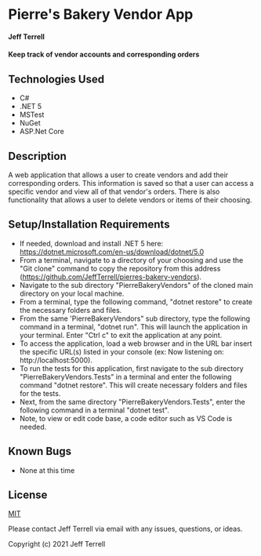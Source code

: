 # Pierre's Bakery Vendor App

#### Jeff Terrell

#### Keep track of vendor accounts and corresponding orders

## Technologies Used

* C#
* .NET 5
* MSTest
* NuGet
* ASP.Net Core

## Description

A web application that allows a user to create vendors and add their corresponding orders. This information is saved so that a user can access a specific vendor and view all of that vendor's orders. There is also functionality that allows a user to delete vendors or items of their choosing.

## Setup/Installation Requirements

* If needed, download and install .NET 5 here: https://dotnet.microsoft.com/en-us/download/dotnet/5.0
* From a terminal, navigate to a directory of your choosing and use the "Git clone" command to copy the repository from this address (https://github.com/JeffTerrell/pierres-bakery-vendors).
* Navigate to the sub directory "PierreBakeryVendors" of the cloned main directory on your local machine.
* From a terminal, type the following command, "dotnet restore" to create the necessary folders and files.
* From the same 'PierreBakeryVendors" sub directory, type the following command in a terminal, "dotnet run". This will launch the application in your terminal. Enter "Ctrl c" to exit the application at any point.
* To access the application, load a web browser and in the URL bar insert the specific URL(s) listed in your console (ex: Now listening on: http://localhost:5000).
* To run the tests for this application, first navigate to the sub directory "PierreBakeryVendors.Tests" in a terminal and enter the following command "dotnet restore". This will create necessary folders and files for the tests.
* Next, from the same directory "PierreBakeryVendors.Tests", enter the following command in a terminal "dotnet test".
* Note, to view or edit code base, a code editor such as VS Code is needed.

## Known Bugs

* None at this time

## License

[MIT](https://opensource.org/licenses/MIT)

Please contact Jeff Terrell via email with any issues, questions, or ideas.

Copyright (c) 2021 Jeff Terrell